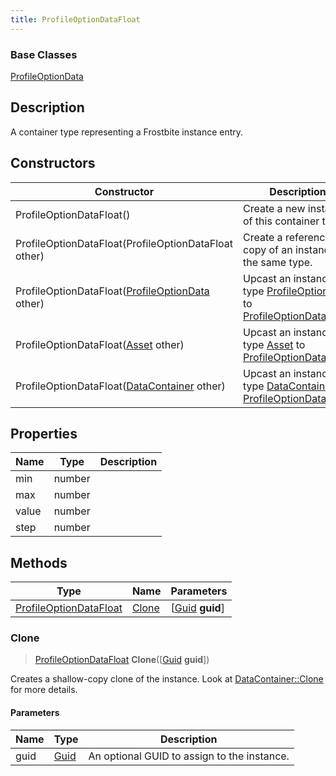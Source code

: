 ```yaml
---
title: ProfileOptionDataFloat
---
```

### Base Classes

[ProfileOptionData](/vext/ref/fb/profileoptiondata/)

## Description

A container type representing a Frostbite instance entry.

## Constructors

| Constructor                                                                       | Description                                                                                                                         |
| --------------------------------------------------------------------------------- | ----------------------------------------------------------------------------------------------------------------------------------- |
| ProfileOptionDataFloat()                                                          | Create a new instance of this container type.                                                                                       |
| ProfileOptionDataFloat(ProfileOptionDataFloat other)                              | Create a reference copy of an instance of the same type.                                                                            |
| ProfileOptionDataFloat([ProfileOptionData](/vext/ref/fb/profileoptiondata/) other)              | Upcast an instance of type [ProfileOptionData](/vext/ref/fb/profileoptiondata/) to [ProfileOptionDataFloat](/vext/ref/fb/profileoptiondatafloat/).              |
| ProfileOptionDataFloat([Asset](/vext/ref/fb/asset/) other)                                      | Upcast an instance of type [Asset](/vext/ref/fb/asset/) to [ProfileOptionDataFloat](/vext/ref/fb/profileoptiondatafloat/).                                      |
| ProfileOptionDataFloat([DataContainer](/vext/ref/shared/class/datacontainer) other) | Upcast an instance of type [DataContainer](/vext/ref/shared/class/datacontainer) to [ProfileOptionDataFloat](/vext/ref/fb/profileoptiondatafloat/). |

## Properties

| Name  | Type   | Description |
| ----- | ------ | ----------- |
| min   | number |             |
| max   | number |             |
| value | number |             |
| step  | number |             |

## Methods

| Type                                             | Name            | Parameters                                     |
| ------------------------------------------------ | --------------- | ---------------------------------------------- |
| [ProfileOptionDataFloat](/vext/ref/fb/profileoptiondatafloat/) | [Clone](#clone) | \[[Guid](/vext/ref/shared/class/guid) **guid**\] |

### Clone

> [ProfileOptionDataFloat](/vext/ref/fb/profileoptiondatafloat/) **Clone**(\[[Guid](/vext/ref/shared/class/guid) **guid**\])

Creates a shallow-copy clone of the instance. Look at [DataContainer::Clone](/vext/ref/shared/class/datacontainer#clone) for more details.

#### Parameters

| Name | Type         | Description                                 |
| ---- | ------------ | ------------------------------------------- |
| guid | [Guid](/vext/ref/shared/class/guid/) | An optional GUID to assign to the instance. |
